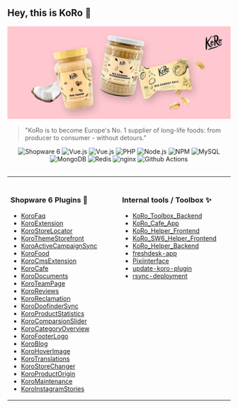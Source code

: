 ## Hey, this is KoRo 👋

![An illustration of various products Koro Drogerie is selling on their website](https://raw.githubusercontent.com/KoRoHandelsGmbH/.github/main/profile/assets/header-image.jpg)

> "KoRo is to become Europe's No. 1 supplier of long-life foods: from producer to consumer - without detours."

<div align="center">
<img alt="Shopware 6" src="https://img.shields.io/badge/-Shopware_6-189eff?style=flat-square&logo=Shopware&logoColor=white" />
<img alt="Vue.js" src="https://img.shields.io/badge/-JavaScript-323330?style=flat-square&logo=javascript&logoColor=white" />
<img alt="Vue.js" src="https://img.shields.io/badge/-Vue.js-41B883?style=flat-square&logo=Vue.js&logoColor=white" />
<img alt="PHP" src="https://img.shields.io/badge/-PHP-777BB4?style=flat-square&logo=php&logoColor=white" />
<img alt="Node.js" src="https://img.shields.io/badge/-Node.js-43853d?style=flat-square&logo=Node.js&logoColor=white" />
<img alt="NPM" src="https://img.shields.io/badge/-NPM-E0234E?style=flat-square&logo=npm&logoColor=white" />
<img alt="MySQL" src="https://img.shields.io/badge/MySQL-000?style=flat-square&logo=mysql&logoColor=white" />
<img alt="MongoDB" src="https://img.shields.io/badge/MongoDB-4ea94b?style=flat-square&logo=mongodb&logoColor=white" />
<img alt="Redis" src="https://img.shields.io/badge/Redis-DD0031?style=flat-square&logo=redis&logoColor=white" />
<img alt="nginx" src="https://img.shields.io/badge/nginx-009639?style=flat-square&logo=nginx&logoColor=white" />
<img alt="Github Actions" src="https://img.shields.io/badge/Github_Actions-%232671E5.svg?style=flat-square&logo=githubactions&logoColor=white" />
</div>

<br>
<table width="100%">
    <tbody>
        <tr>
            <td valign="top" width="50%">
                <img width="441" height="1">
                <h3>Shopware 6 Plugins 🚀</h3>
                <p>
                    <ul>
                        <li>
                            <a href="https://github.com/KoRoHandelsGmbH/KoroFaq">KoroFaq</a>
                        </li>
                        <li>
                            <a href="https://github.com/KoRoHandelsGmbH/KoroExtension">KoroExtension</a>
                        </li>
                        <li>
                            <a href="https://github.com/KoRoHandelsGmbH/KoroStoreLocator">KoroStoreLocator</a>
                        </li>
                        <li>
                            <a href="https://github.com/KoRoHandelsGmbH/KoroThemeStorefront">KoroThemeStorefront</a>
                        </li>
                        <li>
                            <a href="https://github.com/KoRoHandelsGmbH/KoroActiveCampaignSync">KoroActiveCampaignSync</a>
                        </li>
                        <li>
                            <a href="https://github.com/KoRoHandelsGmbH/KoroFood">KoroFood</a>
                        </li>
                        <li>
                            <a href="https://github.com/KoRoHandelsGmbH/KoroCmsExtension">KoroCmsExtension</a>
                        </li>
                        <li>
                            <a href="https://github.com/KoRoHandelsGmbH/KoroCafe">KoroCafe</a>
                        </li>
                        <li>
                            <a href="https://github.com/KoRoHandelsGmbH/KoroDocuments">KoroDocuments</a>
                        </li>
                        <li>
                            <a href="https://github.com/KoRoHandelsGmbH/KoroTeamPage">KoroTeamPage</a>
                        </li>
                        <li>
                            <a href="https://github.com/KoRoHandelsGmbH/KoroReviews">KoroReviews</a>
                        </li>
                        <li>
                            <a href="https://github.com/KoRoHandelsGmbH/KoroReclamation">KoroReclamation</a>
                        </li>
                        <li>
                            <a href="https://github.com/KoRoHandelsGmbH/KoroDoofinderSync">KoroDoofinderSync</a>
                        </li>
                        <li>
                            <a href="https://github.com/KoRoHandelsGmbH/KoroProductStatistics">KoroProductStatistics</a>
                        </li>
                        <li>
                            <a href="https://github.com/KoRoHandelsGmbH/KoroComparsionSlider">KoroComparsionSlider</a>
                        </li>
                        <li>
                            <a href="https://github.com/KoRoHandelsGmbH/KoroCategoryOverview">KoroCategoryOverview</a>
                        </li>
                        <li>
                            <a href="https://github.com/KoRoHandelsGmbH/KoroFooterLogo">KoroFooterLogo</a>
                        </li>
                        <li>
                            <a href="https://github.com/KoRoHandelsGmbH/KoroBlog">KoroBlog</a>
                        </li>
                        <li>
                            <a href="https://github.com/KoRoHandelsGmbH/KoroHoverImage">KoroHoverImage</a>
                        </li>
                        <li>
                            <a href="https://github.com/KoRoHandelsGmbH/KoroTranslations">KoroTranslations</a>
                        </li>
                        <li>
                            <a href="https://github.com/KoRoHandelsGmbH/KoroStoreChanger">KoroStoreChanger</a>
                        </li>
                        <li>
                            <a href="https://github.com/KoRoHandelsGmbH/KoroProductOrigin">KoroProductOrigin</a>
                        </li>
                        <li>
                            <a href="https://github.com/KoRoHandelsGmbH/KoroMaintenance">KoroMaintenance</a>
                        </li>
                        <li>
                            <a href="https://github.com/KoRoHandelsGmbH/KoroInstagramStories">KoroInstagramStories</a>
                        </li>
                    </ul>
                </p>
            </td>
            <td valign="top" width="50%">
                <img width="441" height="1">
                <h3>Internal tools / Toolbox ✨</h3>
                <p>
                    <ul>
                        <li>
                            <a href="https://github.com/KoRoHandelsGmbH/KoRo_Toolbox_Backend">KoRo_Toolbox_Backend</a>
                        </li>
                        <li>
                            <a href="https://github.com/KoRoHandelsGmbH/KoRo_Cafe_App">KoRo_Cafe_App</a>
                        </li>
                        <li>
                            <a href="https://github.com/KoRoHandelsGmbH/KoRo_Helper_Frontend">KoRo_Helper_Frontend</a>
                        </li>
                        <li>
                            <a href="https://github.com/KoRoHandelsGmbH/KoRo_SW6_Helper_Frontend">KoRo_SW6_Helper_Frontend</a>
                        </li>
                        <li>
                            <a href="https://github.com/KoRoHandelsGmbH/KoRo_Helper_Backend">KoRo_Helper_Backend</a>
                        </li>
                        <li>
                            <a href="https://github.com/KoRoHandelsGmbH/freshdesk-app">freshdesk-app</a>
                        </li>
                        <li>
                            <a href="https://github.com/KoRoHandelsGmbH/Pixiinterface">Pixiinterface</a>
                        </li>
                        <li>
                            <a href="https://github.com/KoRoHandelsGmbH/update-koro-plugin">update-koro-plugin</a>
                        </li>
                        <li>
                            <a href="https://github.com/KoRoHandelsGmbH/rsync-deployment">rsync-deployment</a>
                        </li>
                    </ul>
                </p>
            </td>
        </tr>
    </tbody>
</table>
